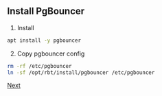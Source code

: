 ## Install PgBouncer

01. Install
```bash
apt install -y pgbouncer
```

02. Copy pgbouncer config
```bash
rm -rf /etc/pgbouncer
ln -sf /opt/rbt/install/pgbouncer /etc/pgbouncer
```

[Next](05.clickhouse.md)
